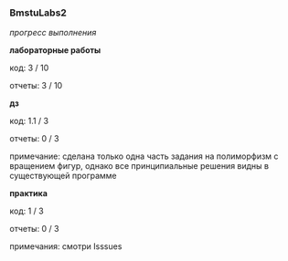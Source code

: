 ### BmstuLabs2

*прогресс выполнения*

**лабораторные работы**

код: 3 / 10

отчеты: 3 / 10

**дз**

код: 1.1 / 3

отчеты: 0 / 3

примечание: сделана только одна часть задания на полиморфизм с вращением фигур, однако все принципиальные решения видны в существующей программе

**практика**

код: 1 / 3 

отчеты: 0 / 3

примечания: смотри Isssues
